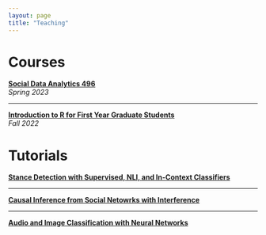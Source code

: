 ```yaml
---
layout: page
title: "Teaching"
---
```

# Courses

[**Social Data Analytics 496**](https://github.com/MLBurnham/SoDA_496/blob/main/SoDA_Syllabus.pdf)  
*Spring 2023*

---

[**Introduction to R for First Year Graduate Students**](https://github.com/MLBurnham/R-workshop)  
*Fall 2022*

# Tutorials

[**Stance Detection with Supervised, NLI, and In-Context Classifiers**](https://github.com/MLBurnham/stance_detection_tutorials)  

---
[**Causal Inference from Social Netowrks with Interference**](https://github.com/MLBurnham/network_interference)

---
[**Audio and Image Classification with Neural Networks**](https://github.com/MLBurnham/nnr_tutorial)  